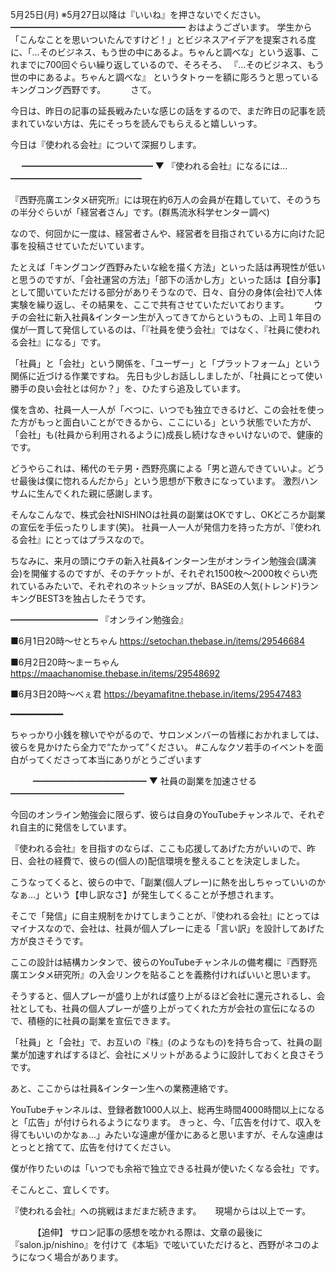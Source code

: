 5月25日(月) ※5月27日以降は『いいね』を押さないでください。
━━━━━━━━━━━━━━━━━━━━
おはようございます。
学生から「こんなことを思いついたんですけど！」とビジネスアイデアを提案される度に、「…そのビジネス、もう世の中にあるよ。ちゃんと調べな」という返事、これまでに700回ぐらい繰り返しているので、そろそろ、
『…そのビジネス、もう世の中にあるよ。ちゃんと調べな』
というタトゥーを額に彫ろうと思っているキングコング西野です。
　
　
さて。

今日は、昨日の記事の延長戦みたいな感じの話をするので、まだ昨日の記事を読まれていない方は、先にそっちを読んでもらえると嬉しいっす。

今日は『使われる会社』について深掘りします。

　
━━━━━━━━━━━━━━━
▼ 『使われる会社』になるには…　━━━━━━━━━━━━━━━

『西野亮廣エンタメ研究所』には現在約6万人の会員が在籍していて、そのうちの半分ぐらいが「経営者さん」です。(群馬流氷科学センター調べ)

なので、何回かに一度は、経営者さんや、経営者を目指されている方に向けた記事を投稿させていただいています。

たとえば「キングコング西野みたいな絵を描く方法」といった話は再現性が低いと思うのですが、「会社運営の方法」「部下の活かし方」といった話は【自分事】として聞いていただける部分がありそうなので、日々、自分の身体(会社)で人体実験を繰り返し、その結果を、ここで共有させていただいております。
　
　
ウチの会社に新入社員&インターン生が入ってきてからというもの、上司１年目の僕が一貫して発信しているのは、「『社員を使う会社』ではなく、『社員に使われる会社』になる」です。

「社員」と「会社」という関係を、「ユーザー」と「プラットフォーム」という関係に近づける作業ですね。
先日も少しお話ししましたが、「社員にとって使い勝手の良い会社とは何か？」を、ひたすら追及しています。

僕を含め、社員一人一人が「べつに、いつでも独立できるけど、この会社を使った方がもっと面白いことができるから、ここにいる」という状態でいた方が、「会社」も(社員から利用されるように)成長し続けなきゃいけないので、健康的です。

どうやらこれは、稀代のモテ男・西野亮廣による「男と遊んできていいよ。どうせ最後は僕に惚れるんだから」という思想が下敷きになっています。
激烈ハンサムに生んでくれた親に感謝します。

そんなこんなで、株式会社NISHINOは社員の副業はOKですし、OKどころか副業の宣伝を手伝ったりします(笑)。
社員一人一人が発信力を持った方が、『使われる会社』にとってはプラスなので。

ちなみに、来月の頭にウチの新入社員&インターン生がオンライン勉強会(講演会)を開催するのですが、そのチケットが、それぞれ1500枚～2000枚ぐらい売れているみたいで、それぞれのネットショップが、BASEの人気(トレンド)ランキングBEST3を独占したそうです。

━━━━━━━━━━
『オンライン勉強会』

■6月1日20時〜せとちゃん
https://setochan.thebase.in/items/29546684

■6月2日20時〜まーちゃん
https://maachanomise.thebase.in/items/29548692

■6月3日20時〜べぇ君
https://beyamafitne.thebase.in/items/29547483

━━━━━━━━━━

ちゃっかり小銭を稼いでやがるので、サロンメンバーの皆様におかれましては、彼らを見かけたら全力で“たかって”ください。
#こんなクソ若手のイベントを面白がってくださって本当にありがとうございます

　
　
━━━━━━━━━━━━━
▼ 社員の副業を加速させる
━━━━━━━━━━━━━

今回のオンライン勉強会に限らず、彼らは自身のYouTubeチャンネルで、それぞれ自主的に発信をしています。

『使われる会社』を目指すのならば、ここも応援してあげた方がいいので、昨日、会社の経費で、彼らの(個人の)配信環境を整えることを決定しました。

こうなってくると、彼らの中で、「副業(個人プレー)に熱を出しちゃっていいのかなぁ…」という【申し訳なさ】が発生してくることが予想されます。

そこで「発信」に自主規制をかけてしまうことが、『使われる会社』にとってはマイナスなので、会社は、社員が個人プレーに走る「言い訳」を設計してあげた方が良さそうです。

ここの設計は結構カンタンで、彼らのYouTubeチャンネルの備考欄に『西野亮廣エンタメ研究所』の入会リンクを貼ることを義務付ければいいと思います。

そうすると、個人プレーが盛り上がれば盛り上がるほど会社に還元されるし、会社としても、社員の個人プレーが盛り上がってくれた方が会社の宣伝になるので、積極的に社員の副業を宣伝できます。

「社員」と「会社」で、お互いの『株』(のようなもの)を持ち合って、社員の副業が加速すればするほど、会社にメリットがあるように設計しておくと良さそうです。

あと、ここからは社員&インターン生への業務連絡です。

YouTubeチャンネルは、登録者数1000人以上、総再生時間4000時間以上になると「広告」が付けられるようになります。
きっと、今、「広告を付けて、収入を得てもいいのかなぁ…」みたいな遠慮が僅かにあると思いますが、そんな遠慮はとっとと捨てて、広告を付けてください。

僕が作りたいのは「いつでも余裕で独立できる社員が使いたくなる会社」です。

そこんとこ、宜しくです。

『使われる会社』への挑戦はまだまだ続きます。
　
現場からは以上でーす。

　
　
【追伸】
サロン記事の感想を呟かれる際は、文章の最後に『salon.jp/nishino』を付けて《本垢》で呟いていただけると、西野がネコのようになつく場合があります。
